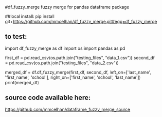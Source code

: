 #df_fuzzy_merge
fuzzy merge for pandas dataframe package

##local install:
pip install git+https://github.com/mmcelhan/df_fuzzy_merge.git#egg=df_fuzzy_merge

## to test:
import df_fuzzy_merge as df
import os
import pandas as pd

first_df = pd.read_csv(os.path.join("testing_files", "data_1.csv"))
second_df = pd.read_csv(os.path.join("testing_files", "data_2.csv"))

merged_df = df.df_fuzzy_merge(first_df, second_df, left_on=['last_name', 'first_name', 'school'], right_on=['first_name', 'school', 'last_name'])
print(merged_df)

## source code available here:
https://github.com/mmcelhan/dataframe_fuzzy_merge_source
